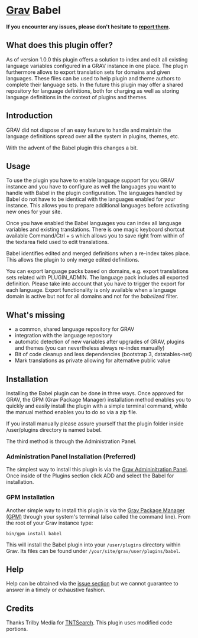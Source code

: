 # [Grav](http://getgrav.org) Babel

**If you encounter any issues, please don't hesitate
to [report
them](https://github.com/leotiger/grav-plugin-babel/issues).**


## What does this plugin offer?

As of version 1.0.0 this plugin offers a solution to index and edit all existing language variables configured in a GRAV instance
in one place. The plugin furthermore allows to export translation sets for domains and given languages. These files can be used to help
plugin and theme authors to complete their language sets. In the future this plugin may offer a shared repository for language definitions,
both for charging as well as storing language definitions in the context of plugins and themes.

## Introduction

GRAV did not dispose of an easy feature to handle and maintain the language definitions spread over all the system in plugins, themes, etc.

With the advent of the Babel plugin this changes a bit.

## Usage

To use the plugin you have to enable language support for you GRAV instance and you have to configure as well the languages you want to
handle with Babel in the plugin configuration. The languages handled by Babel do not have to be identical with the languages enabled for your
instance. This allows you to prepare additional languages before activating new ones for your site.

Once you have enabled the Babel languages you can index all language variables and existing translations. There is one magic keyboard shortcut
available Command/Ctrl + s which allows you to save right from within of the textarea field used to edit translations. 

Babel identifies edited and merged definitions when a re-index takes place. This allows the plugin to only merge edited definitions.

You can export language packs based on domains, e.g. export translations sets related with PLUGIN_ADMIN. The language pack includes all exported
definition. Please take into account that you have to trigger the export for each language. Export functionality is only available when a language domain
is active but not for all domains and not for the *babelized* filter.

## What's missing

* a common, shared language repository for GRAV
* integration with the language repository
* automatic detection of new variables after upgrades of GRAV, plugins and themes (you can nevertheless always re-index manually)
* Bit of code cleanup and less dependencies (bootstrap 3, datatables-net)
* Mark translations as private allowing for alternative public value

## Installation

Installing the Babel plugin can be done in three ways. Once approved for GRAV, the GPM (Grav Package Manager) installation method enables you to quickly and easily install the plugin with a simple terminal command, while the manual method enables you to do so via a zip file.

If you install manually please assure yourself that the plugin folder inside /user/plugins directory is named babel.

The third method is through the Administration Panel.

### Administration Panel Installation (Preferred)

The simplest way to install this plugin is via the [Grav Admininitration Panel](https://learn.getgrav.org/admin-panel/plugins). Once inside of the Plugins section click ADD and select the 
Babel for installation.


### GPM Installation

Another simple way to install this plugin is via the [Grav Package Manager (GPM)](http://learn.getgrav.org/advanced/grav-gpm) through your system's terminal (also called the command line).  From the root of your Grav instance type:

    bin/gpm install babel

This will install the Babel plugin into your `/user/plugins` directory within Grav. Its files can be found under `/your/site/grav/user/plugins/babel`.

## Help

Help can be obtained via the [issue section](https://github.com/leotiger/grav-plugin-babel/issues) but we cannot guarantee to answer in a timely or exhaustive fashion.

## Credits

Thanks Trilby Media for [TNTSearch](https://github.com/trilbymedia/grav-plugin-tntsearch). This plugin uses modified code portions.


